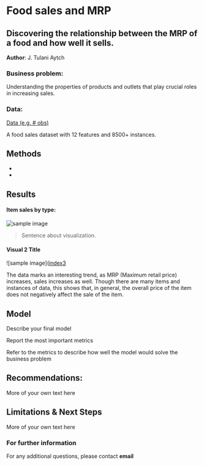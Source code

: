 # Food sales and MRP
## Discovering the relationship between the MRP of a food and how well it sells.

**Author**: J. Tulani Aytch

### Business problem:

Understanding the properties of products and outlets that play crucial roles in increasing sales.


### Data:
[Data (e.g. # obs)](https://datahack.analyticsvidhya.com/contest/practice-problem-big-mart-sales-iii/)

A food sales dataset with 12 features and 8500+ instances.


## Methods
- 
- 

## Results

#### Item sales by type:

![sample image](https://user-images.githubusercontent.com/112998617/199859875-e1ef20f0-60e9-434d-ba61-b87c9fb304ce.png)


> Sentence about visualization.

#### Visual 2 Title

![sample image]([index3](https://user-images.githubusercontent.com/112998617/199860456-47a6bf9a-a953-459d-a56d-009ae66252cb.png)



The data marks an interesting trend, as MRP (Maximum retail price) increases, sales increases as well. Though there are many items and instances of data, this shows that, in general, the overall price of the item does not negatively affect the sale of the item. 

## Model

Describe your final model

Report the most important metrics

Refer to the metrics to describe how well the model would solve the business problem

## Recommendations:

More of your own text here


## Limitations & Next Steps

More of your own text here


### For further information


For any additional questions, please contact **email**
